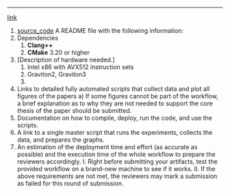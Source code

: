 #

---
[link](https://docs.google.com/document/d/1_pheZ2p9Nc8qhtcOpNINm7AxFpPpkpC1n60jJdyr-uk/export?format=pdf&attachment=false)

1) [source_code](/benchmarks/README.md)
   A README file with the following information:
2) Dependencies
    1) __Clang++__
    2) __CMake__ 3.20 or higher
3) [Description of hardware needed.]
    1) Intel x86 with AVX512 instruction sets
    2) Graviton2, Graviton3
    3)
4) Links to detailed fully automated scripts that collect data and plot all figures of the
   papers
   a) If some figures cannot be part of the workflow, a brief explanation as to why they
   are not needed to support the core thesis of the paper should be submitted.
5) Documentation on how to compile, deploy, run the code, and use the scripts.
6) A link to a single master script that runs the experiments, collects the data, and
   prepares the graphs.
7) An estimation of the deployment time and effort (as accurate as possible) and the
   execution time of the whole workflow to prepare the reviewers accordingly.
   I. Right before submitting your artifacts, test the provided workflow on a brand-new
   machine to see if it works.
   II. If the above requirements are not met, the reviewers may mark a submission as failed
   for this round of submission.
